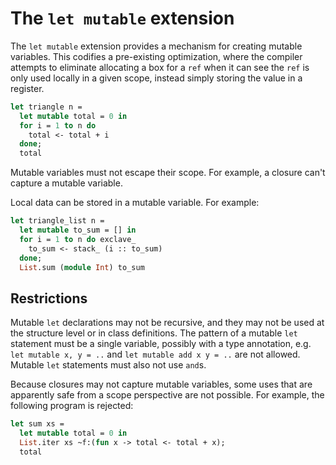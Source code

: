 # The `let mutable` extension

The `let mutable` extension provides a mechanism for creating mutable variables.
This codifies a pre-existing optimization, where the compiler attempts to
eliminate allocating a box for a `ref` when it can see the `ref` is only used
locally in a given scope, instead simply storing the value in a register.

```ocaml
let triangle n =
  let mutable total = 0 in
  for i = 1 to n do
    total <- total + i
  done;
  total
```

Mutable variables must not escape their scope. For example, a closure can't
capture a mutable variable.

Local data can be stored in a mutable variable. For example:

```ocaml
let triangle_list n =
  let mutable to_sum = [] in
  for i = 1 to n do exclave_
    to_sum <- stack_ (i :: to_sum)
  done;
  List.sum (module Int) to_sum
```


## Restrictions

Mutable `let` declarations may not be recursive, and they may not be used at the
structure level or in class definitions. The pattern of a mutable `let`
statement must be a single variable, possibly with a type annotation, e.g. `let
mutable x, y = ..` and `let mutable add x y = ..` are not allowed. Mutable `let`
statements must also not use `and`s.

Because closures may not capture mutable variables, some uses that are
apparently safe from a scope perspective are not possible. For example, the
following program is rejected:

```ocaml
let sum xs =
  let mutable total = 0 in
  List.iter xs ~f:(fun x -> total <- total + x);
  total
```
